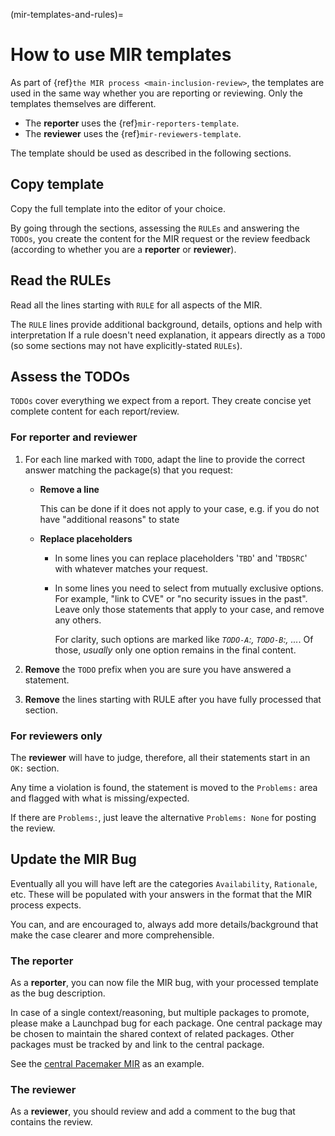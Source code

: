 (mir-templates-and-rules)=
# How to use MIR templates

As part of {ref}`the MIR process <main-inclusion-review>`, the templates are
used in the same way whether you are reporting or reviewing. Only the templates
themselves are different.

* The **reporter** uses the {ref}`mir-reporters-template`.
* The **reviewer** uses the {ref}`mir-reviewers-template`.

The template should be used as described in the following sections.


## Copy template

Copy the full template into the editor of your choice.

By going through the sections, assessing the `RULEs` and answering the `TODOs`,
you create the content for the MIR request or the review feedback (according to
whether you are a **reporter** or **reviewer**).


## Read the RULEs

Read all the lines starting with `RULE` for all aspects of the MIR.

The `RULE` lines provide additional background, details, options and help with
interpretation If a rule doesn't need explanation, it appears directly as a
`TODO` (so some sections may not have explicitly-stated `RULEs`).


## Assess the TODOs

`TODOs` cover everything we expect from a report. They create concise yet
complete content for each report/review.

### For reporter and reviewer

1. For each line marked with `TODO`, adapt the line to provide the correct
   answer matching the package(s) that you request:

   * **Remove a line**

     This can be done if it does not apply to your case, e.g. if you do not have
     "additional reasons" to state

   * **Replace placeholders**

     * In some lines you can replace placeholders '`TBD`' and '`TBDSRC`' with
       whatever matches your request.

     * In some lines you need to select from mutually exclusive options. For
       example, "link to CVE" or "no security issues in the past". Leave only
       those statements that apply to your case, and remove any others.

       For clarity, such options are marked like *`TODO-A`:, `TODO-B`:, ...*.
       Of those, *usually* only one option remains in the final content.

1. **Remove** the `TODO` prefix when you are sure you have answered a statement.

1. **Remove** the lines starting with RULE after you have fully processed that
   section.


### For reviewers only

The **reviewer** will have to judge, therefore, all their statements start in
an `OK:` section.

Any time a violation is found, the statement is moved to the `Problems:` area
and flagged with what is missing/expected.
      
If there are `Problems:`, just leave the alternative `Problems: None`
for posting the review.


## Update the MIR Bug

Eventually all you will have left are the categories `Availability`,
`Rationale`, etc. These will be populated with your answers in the format
that the MIR process expects.

You can, and are encouraged to, always add more details/background that make
the case clearer and more comprehensible.


### The reporter

As a **reporter**, you can now file the MIR bug, with your processed template
as the bug description.

In case of a single context/reasoning, but multiple packages to promote, please
make a Launchpad bug for each package. One central package may be chosen to
maintain the shared context of related packages. Other packages must be tracked
by and link to the central package.

See the [central Pacemaker MIR](https://bugs.launchpad.net/ubuntu/+source/pcs/+bug/1953341)
as an example.


### The reviewer

As a **reviewer**, you should review and add a comment to the bug that contains
the review.
